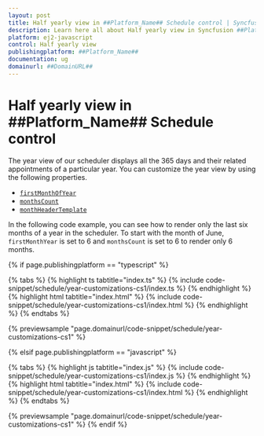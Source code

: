 ```yaml
---
layout: post
title: Half yearly view in ##Platform_Name## Schedule control | Syncfusion
description: Learn here all about Half yearly view in Syncfusion ##Platform_Name## Schedule control of Syncfusion Essential JS 2 and more.
platform: ej2-javascript
control: Half yearly view 
publishingplatform: ##Platform_Name##
documentation: ug
domainurl: ##DomainURL##
---
```


# Half yearly view in ##Platform_Name## Schedule control

The year view of our scheduler displays all the 365 days and their related appointments of a particular year. You can customize the year view by using the following properties.

* [`firstMonthOfYear`](../../api/schedule/#firstmonthofyear)
* [`monthsCount`](../../api/schedule/#monthscount)
* [`monthHeaderTemplate`](../../api/schedule/#monthheadertemplate)

In the following code example, you can see how to render only the last six months of a year in the scheduler. To start with the month of  June, `firstMonthYear` is set to 6 and `monthsCount` is set to 6 to render only 6 months.

{% if page.publishingplatform == "typescript" %}

 {% tabs %}
{% highlight ts tabtitle="index.ts" %}
{% include code-snippet/schedule/year-customizations-cs1/index.ts %}
{% endhighlight %}
{% highlight html tabtitle="index.html" %}
{% include code-snippet/schedule/year-customizations-cs1/index.html %}
{% endhighlight %}
{% endtabs %}
        
{% previewsample "page.domainurl/code-snippet/schedule/year-customizations-cs1" %}

{% elsif page.publishingplatform == "javascript" %}

{% tabs %}
{% highlight js tabtitle="index.js" %}
{% include code-snippet/schedule/year-customizations-cs1/index.js %}
{% endhighlight %}
{% highlight html tabtitle="index.html" %}
{% include code-snippet/schedule/year-customizations-cs1/index.html %}
{% endhighlight %}
{% endtabs %}

{% previewsample "page.domainurl/code-snippet/schedule/year-customizations-cs1" %}
{% endif %}